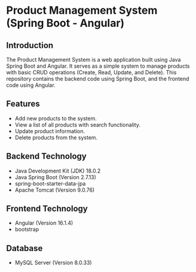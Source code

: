 # Product Management System (Spring Boot - Angular)

## Introduction

The Product Management System is a web application built using Java Spring Boot and Angular. It serves as a simple system to manage products with basic CRUD operations (Create, Read, Update, and Delete). This repository contains the backend code using Spring Boot, and the frontend code using Angular.

## Features

- Add new products to the system.
- View a list of all products with search functionality.
- Update product information.
- Delete products from the system.

## Backend Technology
- Java Development Kit (JDK) 18.0.2
- Java Spring Boot (Version 2.7.13)
- spring-boot-starter-data-jpa
- Apache Tomcat (Version  9.0.76)

## Frontend Technology

- Angular (Version  16.1.4)
- bootstrap

## Database

- MySQL Server (Version 8.0.33)



